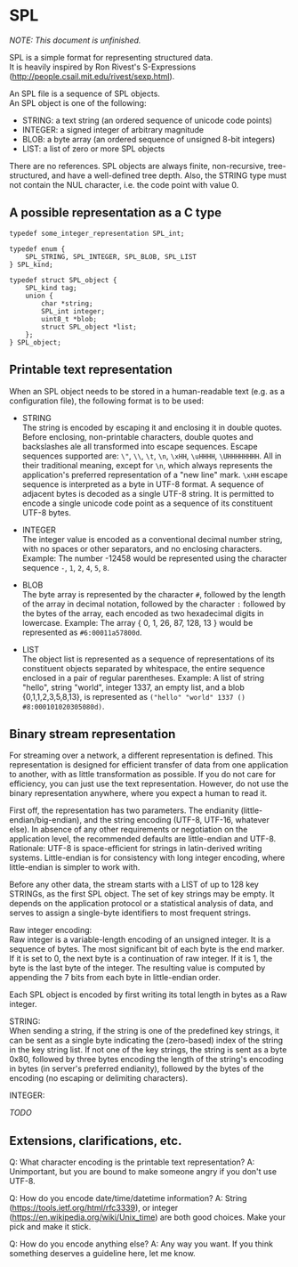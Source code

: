 SPL
===

*NOTE: This document is unfinished.*

SPL is a simple format for representing structured data.  
It is heavily inspired by Ron Rivest's S-Expressions (http://people.csail.mit.edu/rivest/sexp.html).

An SPL file is a sequence of SPL objects.  
An SPL object is one of the following:
 * STRING: a text string (an ordered sequence of unicode code points)
 * INTEGER: a signed integer of arbitrary magnitude
 * BLOB: a byte array (an ordered sequence of unsigned 8-bit integers)
 * LIST: a list of zero or more SPL objects

There are no references.
SPL objects are always finite, non-recursive, tree-structured, and have a well-defined tree depth.
Also, the STRING type must not contain the NUL character, i.e. the code point with value 0.

A possible representation as a C type
-------------------------------------

	typedef some_integer_representation SPL_int;

	typedef enum {
		SPL_STRING, SPL_INTEGER, SPL_BLOB, SPL_LIST
	} SPL_kind;

	typedef struct SPL_object { 
		SPL_kind tag;
		union {
			char *string;
			SPL_int integer;
			uint8_t *blob;
			struct SPL_object *list;
		};
	} SPL_object;


Printable text representation
-----------------------------

When an SPL object needs to be stored in a human-readable text (e.g. as a configuration file), the following format is to be used:

 * STRING  
	The string is encoded by escaping it and enclosing it in double quotes.
	Before enclosing, non-printable characters, double quotes and backslashes ale all transformed into escape sequences.
	Escape sequences supported are: `\"`, `\\`, `\t`, `\n`, `\xHH`, `\uHHHH`, `\UHHHHHHHH`. All in their traditional meaning, except for `\n`,
	which always represents the application's preferred representation of a "new line" mark.
	`\xHH` escape sequence is interpreted as a byte in UTF-8 format. A sequence of adjacent bytes is decoded as a single UTF-8 string.
	It is permitted to encode a single unicode code point as a sequence of its constituent UTF-8 bytes.

 * INTEGER  
	The integer value is encoded as a conventional decimal number string, with no spaces or other separators, and no enclosing characters.
	Example: The number -12458 would be represented using the character sequence `-`, `1`, `2`, `4`, `5`, `8`.

 * BLOB  
	The byte array is represented by the character `#`, followed by the length of the array in decimal notation,
	followed by the character `:` followed by the bytes of the array, each encoded as two hexadecimal digits in lowercase.
	Example: The array { 0, 1, 26, 87, 128, 13 } would be represented as `#6:00011a57800d`.
	
 * LIST  
	The object list is represented as a sequence of representations of its constituent objects separated by whitespace,
	the entire sequence enclosed in a pair of regular parentheses.
	Example: A list of string "hello", string "world", integer 1337, an empty list, and a blob {0,1,1,2,3,5,8,13},
	         is represented as `("hello" "world" 1337 () #8:000101020305080d)`.



Binary stream representation
----------------------------

For streaming over a network, a different representation is defined.
This representation is designed for efficient transfer of data from one application to another, with as little transformation as possible.
If you do not care for efficiency, you can just use the text representation.
However, do not use the binary representation anywhere, where you expect a human to read it.

First off, the representation has two parameters.
The endianity (little-endian/big-endian), and the string encoding (UTF-8, UTF-16, whatever else).
In absence of any other requirements or negotiation on the application level, the recommended defaults are little-endian and UTF-8.
Rationale: UTF-8 is space-efficient for strings in latin-derived writing systems.
Little-endian is for consistency with long integer encoding, where little-endian is simpler to work with.

Before any other data, the stream starts with a LIST of up to 128 key STRINGs, as the first SPL object.
The set of key strings may be empty. It depends on the application protocol or a statistical analysis of data,
and serves to assign a single-byte identifiers to most frequent strings.

Raw integer encoding:  
	Raw integer is a variable-length encoding of an unsigned integer.
	It is a sequence of bytes. The most significant bit of each byte
	is the end marker. If it is set to 0, the next byte is a
	continuation of raw integer. If it is 1, the byte is the last byte of
	the integer. The resulting value is computed by appending the 7 bits
	from each byte in little-endian order.

Each SPL object is encoded by first writing its total length in bytes as
a Raw integer.

STRING:  
	When sending a string, if the string is one of the predefined key strings, it can be sent as a single byte
	indicating the (zero-based) index of the string in the key string list.
	If not one of the key strings, the string is sent as a byte 0x80, followed by three bytes encoding the length
	of the string's encoding in bytes (in server's preferred endianity), followed by the bytes of the encoding
	(no escaping or delimiting characters).

INTEGER:
	
*TODO*


Extensions, clarifications, etc.
--------------------------------

Q: What character encoding is the printable text representation?
A: Unimportant, but you are bound to make someone angry if you don't use UTF-8.

Q: How do you encode date/time/datetime information?
A: String (https://tools.ietf.org/html/rfc3339), or integer (https://en.wikipedia.org/wiki/Unix_time) are both good choices. Make your pick and make it stick.

Q: How do you encode anything else?
A: Any way you want. If you think something deserves a guideline here, let me know.
